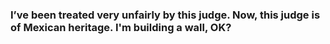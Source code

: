 ### I’ve been treated very unfairly by this judge. Now, this judge is of Mexican heritage. I'm building a wall, OK?